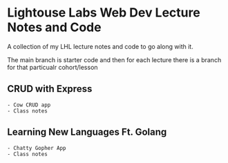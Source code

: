 # Lightouse Labs Web Dev Lecture Notes and Code

A collection of my LHL lecture notes and code to go along with it.

The main branch is starter code and then for each lecture there is a branch for that particualr cohort/lesson

## CRUD with Express
    - Cow CRUD app
    - Class notes

## Learning New Languages Ft. Golang
    - Chatty Gopher App
    - Class notes